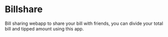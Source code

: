 # Billshare

Bill sharing webapp to share your bill with friends, you can divide your total bill and tipped amount using this app.
